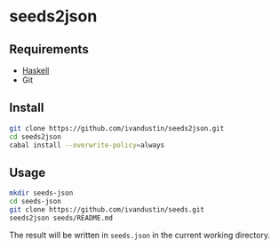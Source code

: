 # seeds2json

## Requirements

- [Haskell](https://www.haskell.org/ghcup/)
- Git

## Install

```bash
git clone https://github.com/ivandustin/seeds2json.git
cd seeds2json
cabal install --overwrite-policy=always
```

## Usage

```bash
mkdir seeds-json
cd seeds-json
git clone https://github.com/ivandustin/seeds.git
seeds2json seeds/README.md
```

The result will be written in `seeds.json` in the current working directory.
